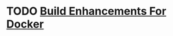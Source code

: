 # TODO [Build Enhancements For Docker](https://docs.docker.com/develop/develop-images/build-enhancements/)
